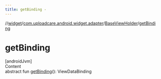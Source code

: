 ```yaml
---
title: getBinding -
---
```

//[widget](../../index.md)/[com.uploadcare.android.widget.adapter](../index.md)/[BaseViewHolder](index.md)/[getBinding](get-binding.md)



# getBinding  
[androidJvm]  
Content  
abstract fun [getBinding](get-binding.md)(): ViewDataBinding  



